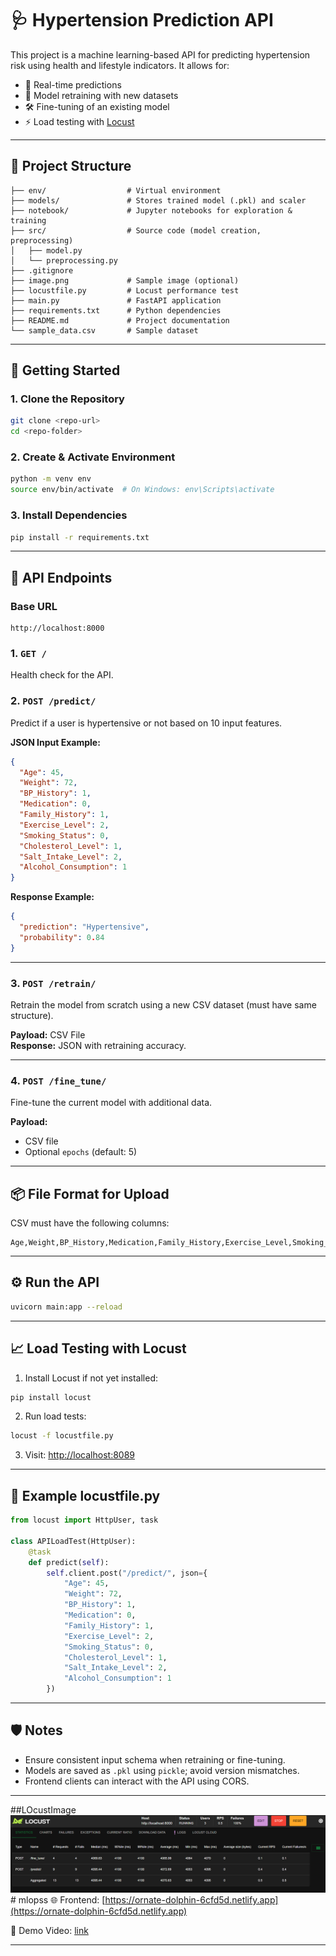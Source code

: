 # 🩺 Hypertension Prediction API

This project is a machine learning-based API for predicting hypertension risk using health and lifestyle indicators. It allows for:
- 🧠 Real-time predictions
- 🔄 Model retraining with new datasets
- 🛠️ Fine-tuning of an existing model
- ⚡ Load testing with [Locust](https://locust.io)

---

## 📁 Project Structure

```
├── env/                  # Virtual environment
├── models/               # Stores trained model (.pkl) and scaler
├── notebook/             # Jupyter notebooks for exploration & training
├── src/                  # Source code (model creation, preprocessing)
│   ├── model.py
│   └── preprocessing.py
├── .gitignore
├── image.png             # Sample image (optional)
├── locustfile.py         # Locust performance test
├── main.py               # FastAPI application
├── requirements.txt      # Python dependencies
├── README.md             # Project documentation
└── sample_data.csv       # Sample dataset
```

---

## 🚀 Getting Started

### 1. Clone the Repository

```bash
git clone <repo-url>
cd <repo-folder>
```

### 2. Create & Activate Environment

```bash
python -m venv env
source env/bin/activate  # On Windows: env\Scripts\activate
```

### 3. Install Dependencies

```bash
pip install -r requirements.txt
```

---

## 🧠 API Endpoints

### Base URL
```http
http://localhost:8000
```

### 1. `GET /`
Health check for the API.

### 2. `POST /predict/`
Predict if a user is hypertensive or not based on 10 input features.

**JSON Input Example:**
```json
{
  "Age": 45,
  "Weight": 72,
  "BP_History": 1,
  "Medication": 0,
  "Family_History": 1,
  "Exercise_Level": 2,
  "Smoking_Status": 0,
  "Cholesterol_Level": 1,
  "Salt_Intake_Level": 2,
  "Alcohol_Consumption": 1
}
```

**Response Example:**
```json
{
  "prediction": "Hypertensive",
  "probability": 0.84
}
```

---

### 3. `POST /retrain/`
Retrain the model from scratch using a new CSV dataset (must have same structure).

**Payload:** CSV File  
**Response:** JSON with retraining accuracy.

---

### 4. `POST /fine_tune/`
Fine-tune the current model with additional data.

**Payload:**
- CSV file
- Optional `epochs` (default: 5)

---

## 📦 File Format for Upload

CSV must have the following columns:

```
Age,Weight,BP_History,Medication,Family_History,Exercise_Level,Smoking_Status,Cholesterol_Level,Salt_Intake_Level,Alcohol_Consumption,Has_Hypertension
```

---

## ⚙️ Run the API

```bash
uvicorn main:app --reload
```

---

## 📈 Load Testing with Locust

1. Install Locust if not yet installed:

```bash
pip install locust
```

2. Run load tests:

```bash
locust -f locustfile.py
```

3. Visit: [http://localhost:8089](http://localhost:8089)

---

## 🧪 Example locustfile.py

```python
from locust import HttpUser, task

class APILoadTest(HttpUser):
    @task
    def predict(self):
        self.client.post("/predict/", json={
            "Age": 45,
            "Weight": 72,
            "BP_History": 1,
            "Medication": 0,
            "Family_History": 1,
            "Exercise_Level": 2,
            "Smoking_Status": 0,
            "Cholesterol_Level": 1,
            "Salt_Intake_Level": 2,
            "Alcohol_Consumption": 1
        })
```

---

## 🛡️ Notes

- Ensure consistent input schema when retraining or fine-tuning.
- Models are saved as `.pkl` using `pickle`; avoid version mismatches.
- Frontend clients can interact with the API using CORS.

---

##LOcustImage 
![alt text](image.png)# mlopss
🌐 Frontend: [https://ornate-dolphin-6cfd5d.netlify.app](https://ornate-dolphin-6cfd5d.netlify.app)

🎥 Demo Video: [link](https://drive.google.com/drive/folders/1PrNCa01tidvcJT0KGRJCA_lhCJ1lPPCp?usp=sharing)

---
